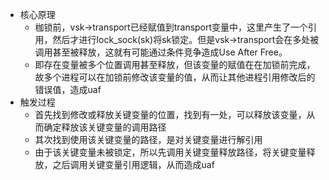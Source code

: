 - 核心原理
  - 枷锁前，vsk->transport已经赋值到transport变量中，这里产生了一个引用，然后才进行lock_sock(sk)将sk锁定。但是vsk->transport会在多处被调用甚至被释放，这就有可能通过条件竞争造成Use After Free。
  - 即存在变量被多个位置调用甚至释放，但该变量的赋值在在加锁前完成，故多个进程可以在加锁前修改该变量的值，从而让其他进程引用修改后的错误值，造成uaf
- 触发过程
  - 首先找到修改或释放关键变量的位置，找到有一处，可以释放该变量，从而确定释放该关键变量的调用路径
  - 其次找到使用该关键变量的路径，是对关键变量进行解引用
  - 由于该关键变量未被锁定，所以先调用关键变量释放路径，将关键变量释放，之后调用关键变量引用逻辑，从而造成uaf